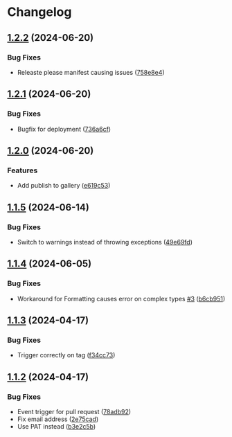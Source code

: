 # Changelog

## [1.2.2](https://github.com/goodworkaround/EntraIDInboundProvisioningHelper/compare/v1.2.1...v1.2.2) (2024-06-20)


### Bug Fixes

* Releaste please manifest causing issues ([758e8e4](https://github.com/goodworkaround/EntraIDInboundProvisioningHelper/commit/758e8e480e96c94b0f4caa218cf791438275c418))

## [1.2.1](https://github.com/goodworkaround/EntraIDInboundProvisioningHelper/compare/v1.2.0...v1.2.1) (2024-06-20)


### Bug Fixes

* Bugfix for deployment ([736a6cf](https://github.com/goodworkaround/EntraIDInboundProvisioningHelper/commit/736a6cff2a0fadeae6367263ac6d8bddaf6f192c))

## [1.2.0](https://github.com/goodworkaround/EntraIDInboundProvisioningHelper/compare/v1.1.5...v1.2.0) (2024-06-20)


### Features

* Add publish to gallery ([e619c53](https://github.com/goodworkaround/EntraIDInboundProvisioningHelper/commit/e619c53d8020881386f418e5d11c832d08345f16))

## [1.1.5](https://github.com/goodworkaround/EntraIDInboundProvisioningHelper/compare/v1.1.4...v1.1.5) (2024-06-14)


### Bug Fixes

* Switch to warnings instead of throwing exceptions ([49e69fd](https://github.com/goodworkaround/EntraIDInboundProvisioningHelper/commit/49e69fdf15ef3d2e6d76a23f5a0a58f075aaa511))

## [1.1.4](https://github.com/goodworkaround/EntraIDInboundProvisioningHelper/compare/v1.1.3...v1.1.4) (2024-06-05)


### Bug Fixes

* Workaround for Formatting causes error on complex types [#3](https://github.com/goodworkaround/EntraIDInboundProvisioningHelper/issues/3) ([b6cb951](https://github.com/goodworkaround/EntraIDInboundProvisioningHelper/commit/b6cb95103efca0312019148cb010eb8961ca6106))

## [1.1.3](https://github.com/goodworkaround/EntraIDInboundProvisioningHelper/compare/v1.1.2...v1.1.3) (2024-04-17)


### Bug Fixes

* Trigger correctly on tag ([f34cc73](https://github.com/goodworkaround/EntraIDInboundProvisioningHelper/commit/f34cc73809d4b492c0abe21d624736ebec6a61f7))

## [1.1.2](https://github.com/goodworkaround/EntraIDInboundProvisioningHelper/compare/1.1.1...v1.1.2) (2024-04-17)


### Bug Fixes

* Event trigger for pull request ([78adb92](https://github.com/goodworkaround/EntraIDInboundProvisioningHelper/commit/78adb92b38127abe49d4669165377577f3b817ab))
* Fix email address ([2e75cad](https://github.com/goodworkaround/EntraIDInboundProvisioningHelper/commit/2e75cad264116a30903311da57c6a48e72f6e87e))
* Use PAT instead ([b3e2c5b](https://github.com/goodworkaround/EntraIDInboundProvisioningHelper/commit/b3e2c5b4e8c74021e48c82b1e882f1266ae2f0b5))

